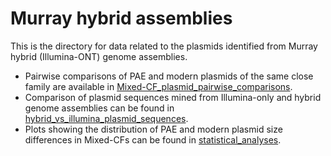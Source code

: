 # Murray hybrid assemblies

This is the directory for data related to the plasmids identified from Murray hybrid (Illumina-ONT) genome assemblies.

- Pairwise comparisons of PAE and modern plasmids of the same close family are available in [Mixed-CF_plasmid_pairwise_comparisons](https://github.com/biophage/Murray_plasmids/tree/master/hybrid_assemblies/Mixed-CF_plasmid_pairwise_comparisons).
- Comparison of plasmid sequences mined from Illumina-only and hybrid genome assemblies can be found in [hybrid_vs_illumina_plasmid_sequences](https://github.com/biophage/Murray_plasmids/tree/master/hybrid_assemblies/hybrid_vs_illumina_plasmid_sequences).
- Plots showing the distribution of PAE and modern plasmid size differences in Mixed-CFs can be found in [statistical_analyses](https://github.com/biophage/Murray_plasmids/tree/master/hybrid_assemblies/statistical_analyses).
